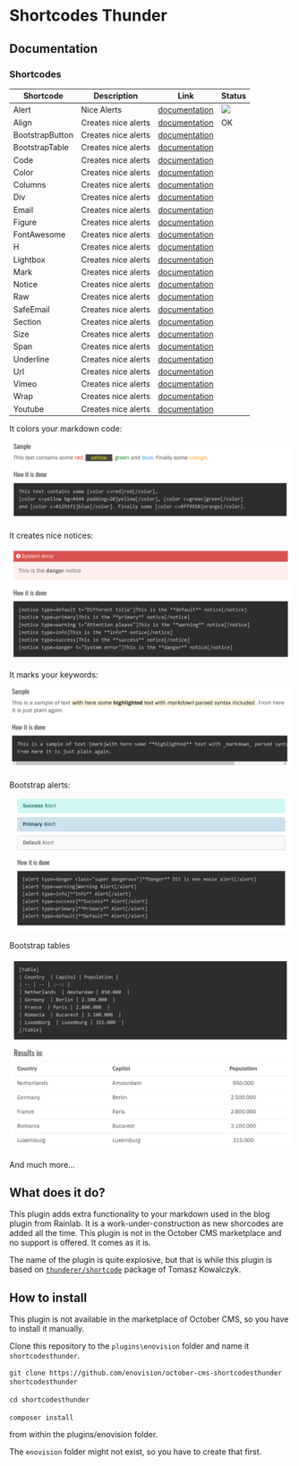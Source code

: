 # Shortcodes Thunder #

## Documentation

### Shortcodes

| Shortcode | Description | Link | Status |
| --- | --- | --- | --- |
| Alert | Nice Alerts | [documentation](shortcodes/alert.md) | ![](https://img.icons8.com/offices/30/000000/ok.png>) |
| Align | Creates nice alerts | [documentation](shortcodes/align.md) | OK |
| BootstrapButton | Creates nice alerts | [documentation](shortcodes/bootstrapbutton.md) | 
| BootstrapTable | Creates nice alerts | [documentation](shortcodes/bootstraptable.md) |
| Code | Creates nice alerts | [documentation](shortcodes/code.md) |
| Color | Creates nice alerts | [documentation](shortcodes/color.md) |
| Columns | Creates nice alerts | [documentation](shortcodes/columns.md) |
| Div | Creates nice alerts | [documentation](shortcodes/div.md) |
| Email | Creates nice alerts | [documentation](shortcodes/email.md) |
| Figure | Creates nice alerts | [documentation](shortcodes/figure.md) |
| FontAwesome | Creates nice alerts | [documentation](shortcodes/fontawesome.md) |
| H | Creates nice alerts | [documentation](shortcodes/h.md) |
| Lightbox | Creates nice alerts | [documentation](shortcodes/lightbox.md) |
| Mark | Creates nice alerts | [documentation](shortcodes/mark.md) |
| Notice | Creates nice alerts | [documentation](shortcodes/notice.md) |
| Raw | Creates nice alerts | [documentation](shortcodes/raw.md) |
| SafeEmail | Creates nice alerts | [documentation](shortcodes/safeemail.md) |
| Section | Creates nice alerts | [documentation](shortcodes/section.md) |
| Size | Creates nice alerts | [documentation](shortcodes/size.md) |
| Span | Creates nice alerts | [documentation](shortcodes/span.md) |
| Underline | Creates nice alerts | [documentation](shortcodes/underline.md) |
| Url | Creates nice alerts | [documentation](shortcodes/url.md) |
| Vimeo | Creates nice alerts | [documentation](shortcodes/vimeo.md) |
| Wrap | Creates nice alerts | [documentation](shortcodes/wrap.md) |
| Youtube | Creates nice alerts | [documentation](shortcodes/youtube.md) |







It colors your markdown code:

![Color](../images/sh_00510.png)

It creates nice notices:

![Notice](../images/sh_00511.png)

It marks your keywords:

![Mark my text](../images/sh_00512.png)

Bootstrap alerts:

![Bootstrap alerts](../images/sh_00513.png)

Bootstrap tables

![Bootstrap tables](../images/sh_00514.png)

And much more...

## What does it do?
This plugin adds extra functionality to your markdown used in the blog plugin from Rainlab.
It is a work-under-construction as new shorcodes are added all the time. This plugin is not in the October CMS marketplace
and no support is offered. It comes as it is.

The name of the plugin is quite explosive, but that is while this plugin is based on [`thunderer/shortcode`](https://github.com/thunderer/Shortcode)
package of Tomasz Kowalczyk.

## How to install
This plugin is not available in the marketplace of October CMS, so you have to install it manually.

Clone this repository to the `plugins\enovision` folder and name it `shortcodesthunder`.

```
git clone https://github.com/enovision/october-cms-shortcodesthunder shortcodesthunder

cd shortcodesthunder

composer install
```

from within the plugins/enovision folder.

The `enovision` folder might not exist, so you have to create that first.
